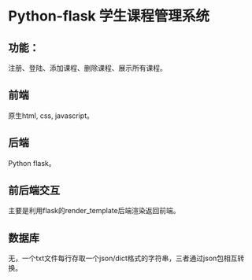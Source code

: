 # Python-flask 学生课程管理系统 

## 功能：
注册、登陆、添加课程、删除课程、展示所有课程。

## 前端
原生html, css, javascript。

## 后端
Python flask。

## 前后端交互
主要是利用flask的render_template后端渲染返回前端。

## 数据库
无，一个txt文件每行存取一个json/dict格式的字符串，三者通过json包相互转换。
